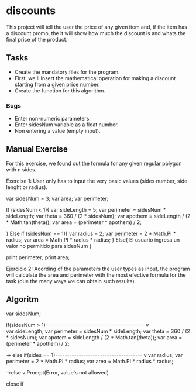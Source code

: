 # discounts


This project will  tell the user the price of any given item and, if the item has a discount promo, the it will show how much the discount is and whats the final price of the product.

## Tasks

* Create the mandatory files for the program.
* First, we'll insert the mathematical operation for making
a discount starting from a given price number.
* Create the function for this algorithm.

### Bugs

* Enter non-numeric parameters.
* Enter sidesNum variable as a float number.
* Non entering a value (empty input).


## Manual Exercise

For this exercise, we found out the formula for any given regular polygon with n sides.

Exercise 1: User only has to input the very basic values (sides number, side lenght or radius).

var sidesNum = 3;
var area;
var perimeter;

If (sidesNum < 1){
    var sideLength = 5;
    var perimeter = sidesNum * sideLength;
    var theta = 360 / (2 * sidesNum);
    var apothem = sideLength / (2 * Math.tan(theta));
    var area = (perimeter * apothem) / 2;

}
Else if (sidesNum == 1){
    var radius = 2;
    var perimeter = 2 * Math.PI * radius;
    var area = Math.PI * radius * radius;
}
Else{
    El usuario ingresa un valor no permitido para sidesNum
}

print perimeter; 
print area;

Ejercicio 2: Acording of the parameters the user types as input, the program will calculate the area and perimeter with the most efective formula for the task (due the many ways we can obtain such results).

## Algoritm

var sidesNum;

if(sidesNum > 1)------------------------------------------ 
        v                           
var sideLength;
var perimeter = sidesNum * sideLength;
var theta = 360 / (2 * sidesNum);
var apotem = sideLength / (2 * Math.tan(theta));
var area = (perimeter * apothem) / 2; 

-> else if(sides == 1)-------------------------------------
        v
var radius;
var perimeter = 2 * Math.PI * radius;
var area = Math.PI * radius * radius;

->else
    v
Prompt(Error, value's not allowed)

close if
